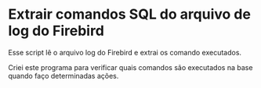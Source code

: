 # Extrair comandos SQL do arquivo de log do Firebird

Esse script lê o arquivo log do Firebird e extrai os comando executados.

Criei este programa para verificar quais comandos são executados na base quando faço determinadas ações.